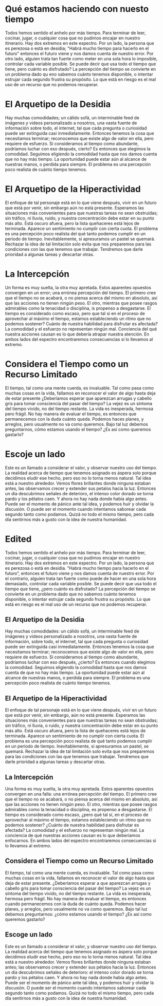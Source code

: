 

# Qué estamos haciendo con nuesto tiempo

Todos hemos sentido el anhelo por más tiempo. Para terminar de leer, cocinar,
jugar, o cualquier cosa que no pudimos encajar en nuestro itinerario. Hay dos
extremos en este espectro. Por un lado, la persona que es perezosa o está en
desidia; "Habrá mucho tiempo para hacerlo en el futuro" entonces el futuro
viene y nos damos cuenta de nuestro error. Por otro lado, alguien trata tan
fuerte como meter en una sola hora lo imposible, controlar cada variable posible.
Se puede decir que usa todo el tiempo que tiene, pero cuánto es disfrutado? La
percepción del tiempo se convierte en un problema dado qu eno sabemos cuánto
tenemos disponible, o intentar estrujar cada segundo frustra su propósito. Lo
que está en riesgo es el mal uso de un recurso que no podemos recuperar.

# El Arquetipo de la Desidia

Hay muchas comodidades; un cálido sofá, un interminable feed de imágenes y
videos personalizado a nosotros, una vasta fuente de información sobre todo, el
internet, tal que cada pregunta o curiosidad puede ser extinguida casi
inmediatamente. Entonces tenemos la cosa que necesitamos terminar; reconocemos
que existe algo de valor en ella, pero requiere de esfuerzo. Si consideramos al
tiempo como abundante, podríamos luchar con eso después, cierto? Es entonces
que elegimos la comodidad. Seguimos eligiendo la comodidad hasta que nos damos
cuenta que no hay más tiempo. La oportunidad puede estar aún al alcance de
nuestras manos, o perdida para siempre. El problema es una percepción poco
realista de cuánto tiempo tenemos.

# El Arquetipo de la Hiperactividad

El enfoque de tal personaje está en lo que viene después, vivir en un futuro
que está por venir, sin embargo aún no está presente. Esperamos las situaciones
más convenientes para que nuestras tareas no sean obstruídas; sin tráfico, ni
lluvia, ruido, y nuestra concentración debe estar en su punto más alto. Está
oscuro afuera, pero la lista quehaceres está lejos de terminada. Aparece un
sentimiento no cumplir con cierta cuota. El problema es una percepción poco
realista del qué tanto podemos cumplir en un periodo de tiempo.
Inevitablemente, si apresuramos un pastel se quemará. Rechazar la idea de tal
limitación solo evita que nos preparemos para las condiciones con las que
tenemos que trabajar. Tendremos que darle prioridad a algunas tareas y
descartar otras.

# La Intercepción

Un forma es muy suelta, la otra muy apretada. Estos aparentes opuestos
convergen en un error; una errónea percepción del tiempo. El primero cree que
el tiempo no se acabará, o no piensa acerca del mismo en absoluto, así que
las acciones no tienen ningún peso. El otro, mientras que posee rasgos
admirables como la tenacidad o disciplina, is propenso a desgastarse. El tiempo
es considerado como escaso, pero que tal si en el proceso de aprovechar al
máximo el tiempo, estamos estableciendo un ritmo que no podemos sostener?
Cuánto de nuestra habilidad para disfrutar es afectada? La comodidad y el
esfuerzo no representan ningún mal. Conciencia del qué nuestra acciones causan
es lo que debería atrapar nuestra atención. En ambos lados del espectro
encontraremos consecuencias si lo llevamos al extremo.

# Considera el Tiempo como un Recurso Limitado

El tiempo, tal como una mente cuerda, es invaluable. Tal como pasa como muchas
cosas en la vida, fallamos en reconocer el valor de algo hasta deja de estar
presente ¿Deberíamos esperar que aparezcan arrugas y cabello gris para tomar
consciencia del pasar del tiempo? La vejez es un síntoma del tiempo vivido, no
del tiempo restante. La vida es inesperada, hermosa pero frágil. No hay manera
de evaluar el tiempo, es entonces que permanecemos con la duda cuánto queda.
Podemos haces planes, y arreglos, pero usualmente no va como queremos. Bajo
tal luz debemos preguntarnos, cómo estamos usando el tiempo? ¿Es así como
queremos gastarlo?

# Escoje un lado

Este es un llamado a considerar el valor, y observar nuestro uso del tiempo. La
realidad acerca de tiempo que tenemos asignado es áspera solo porque decidimos
eludir ese hecho, pero eso no lo torna menos natural. Tal idea está a nuestro
alrededor. Vemos flores brillantes donde ninguna estaban antes, las observamos
crecer y extender sus petalos hacia la luz. Entonces un día descubrimos señales de deterioro, el intenso color dorado se torna pardo y los pétalos caen. Y ahora no hay nada donde había algo antes. Puede ser el momento de pánico ante tal idea, y podemos huir y olvidar la discusión. O puede ser el momento cuando intentamos saborear cada segundo tanto como podamos. Quizá no todo el mismo tiempo, pero cada día sentirnos más a gusto con la idea de nuestra humanidad.


# Edited

Todos hemos sentido el anhelo por más tiempo. Para terminar de leer, cocinar, jugar, o cualquier cosa que no pudimos encajar en nuestro itinerario. Hay dos extremos en este espectro. Por un lado, la persona que es perezosa o está en desidia. “Habrá mucho tiempo para hacerlo en el futuro”, entonces el futuro viene y nos damos cuenta de nuestro error. Por el contrario, alguien trata tan fuerte como puede de hacer en una sola hora demasiado, controlar cada variable posible. Se puede decir que usa todo el tiempo que tiene, ¿pero cuánto es disfrutado? La percepción del tiempo se convierte en un problema dado que no sabemos cuánto tenemos disponible, o intentar estrujar cada segundo frustra su propósito. Lo que está en riesgo es el mal uso de un recurso que no  podemos recuperar.

## El Arquetipo de la Desidia

Hay muchas comodidades: un cálido sofá, un interminable feed de imágenes y videos personalizado a nosotros, una vasta fuente de información, sobre todo, el internet, tal que cada pregunta o curiosidad puede ser extinguida casi inmediatamente. Entonces tenemos la cosa que necesitamos terminar; reconocemos que existe algo de valor en ella, pero requiere de esfuerzo. Si consideramos al tiempo como abundante, podríamos luchar con eso después, ¿cierto? Es entonces cuando elegimos la comodidad. Seguimos eligiendo la comodidad hasta que nos damos cuenta de que no hay más tiempo. La oportunidad puede estar aún al alcance de nuestras manos, o perdida para siempre. El problema es una percepción poco realista de cuánto tiempo tenemos.

## El Arquetipo de la Hiperactividad

El enfoque de tal personaje está en lo que viene después, vivir en un futuro que está por venir, sin embargo, aún no está presente. Esperamos las situaciones más convenientes para que nuestras tareas no sean obstruidas; sin tráfico, ni lluvia, o ruido, y nuestra concentración debe estar en su punto más alto. Está oscuro afuera, pero la lista de quehaceres está lejos de terminada. Aparece un sentimiento de no cumplir con cierta cuota. El problema es una percepción poco realista de qué tanto podemos cumplir en un periodo de tiempo. Inevitablemente, si apresuramos un pastel, se quemará. Rechazar la idea de tal limitación solo evita que nos preparemos para las condiciones con las que tenemos que trabajar. Tendremos que darle prioridad a algunas tareas y descartar otras.

## La Intercepción

Una forma es muy suelta, la otra muy apretada. Estos aparentes opuestos convergen en una  falla: una errónea percepción del tiempo. El primero cree que el tiempo no se acabará, o no piensa acerca del mismo en absoluto, así que las acciones no tienen ningún peso. El otro, mientras que posee rasgos admirables como la tenacidad o disciplina, es propenso a  desgastarse. El tiempo es considerado como escaso, ¿pero qué tal sí, en el proceso de aprovechar al máximo el tiempo, estamos estableciendo un ritmo que no podemos sostener? ¿Cuánto de nuestra habilidad para disfrutar es afectada? La comodidad y el esfuerzo no representan ningún mal. La conciencia de qué nuestras acciones causan es lo que deberíamos enfocarnos. En ambos lados del espectro encontraremos consecuencias si lo llevamos al extremo.

## Considera el Tiempo como un Recurso Limitado

El tiempo, tal como una mente cuerda, es invaluable. Tal como pasa como muchas cosas en la vida, fallamos en reconocer el valor de algo hasta que deja de estar presente. ¿Deberíamos esperar a que aparezcan arrugas y cabello gris para tomar consciencia del pasar del tiempo? La vejez es un síntoma del tiempo vivido, no del tiempo restante. La vida es inesperada, hermosa pero frágil. No hay manera de evaluar el tiempo, es entonces cuando permanecemos con la duda de cuánto queda. Podemos hacer planes, y arreglos, pero usualmente no va como queremos. Bajo tal luz debemos preguntarnos: ¿cómo estamos usando el tiempo? ¿Es así como queremos  gastarlo?

## Escoge un lado

Este es un llamado a considerar el valor, y observar nuestro uso del tiempo. La realidad acerca del tiempo que tenemos asignado es áspera solo porque decidimos eludir ese hecho, pero eso no lo torna menos natural. Tal idea está a nuestro alrededor. Vemos flores brillantes donde ninguna estaban antes; las observamos crecer y extender sus pétalos hacia la luz. Entonces un día  descubrimos señales de deterioro: el intenso color dorado se torna pardo y los pétalos caen. Y  ahora no hay nada donde había algo antes. Puede ser el momento de pánico ante tal idea, y  podemos huir y olvidar la discusión. O puede ser el momento cuando intentamos saborear cada segundo tanto como podamos. Quizá no todo el mismo tiempo, pero cada día sentirnos más a gusto con la idea de nuestra humanidad.













